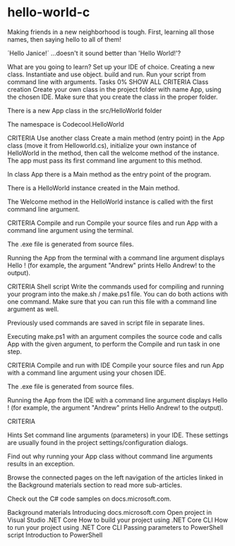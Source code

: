 # hello-world-c

Making friends in a new neighborhood is tough. First, learning all those names, then saying hello to all of them!

´Hello Janice!´ ...doesn't it sound better than 'Hello World!'?

What are you going to learn?
Set up your IDE of choice.
Creating a new class.
Instantiate and use object.
build and run.
Run your script from command line with arguments.
Tasks
0%
SHOW ALL CRITERIA
Class creation
Create your own class in the project folder with name App, using the chosen IDE. Make sure that you create the class in the proper folder.

There is a new App class in the src/HelloWorld folder

The namespace is Codecool.HelloWorld

CRITERIA
Use another class
Create a main method (entry point) in the App class (move it from Helloworld.cs), initialize your own instance of HelloWorld in the method, then call the welcome method of the instance. The app must pass its first command line argument to this method.

In class App there is a Main method as the entry point of the program.

There is a HelloWorld instance created in the Main method.

The Welcome method in the HelloWorld instance is called with the first command line argument.

CRITERIA
Compile and run
Compile your source files and run App with a command line argument using the terminal.

The .exe file is generated from source files.

Running the App from the terminal with a command line argument displays Hello <argument>! (for example, the argument "Andrew" prints Hello Andrew! to the output).

CRITERIA
Shell script
Write the commands used for compiling and running your program into the make.sh / make.ps1 file. You can do both actions with one command. Make sure that you can run this file with a command line argument as well.

Previously used commands are saved in script file in separate lines.

Executing make.ps1 with an argument compiles the source code and calls App with the given argument, to perform the Compile and run task in one step.

CRITERIA
Compile and run with IDE
Compile your source files and run App with a command line argument using your chosen IDE.

The .exe file is generated from source files.

Running the App from the IDE with a command line argument displays Hello <argument>! (for example, the argument "Andrew" prints Hello Andrew! to the output).

CRITERIA


Hints
Set command line arguments (parameters) in your IDE. These settings are usually found in the project settings/configuration dialogs.

Find out why running your App class without command line arguments results in an exception.

Browse the connected pages on the left navigation of the articles linked in the Background materials section to read more sub-articles.

Check out the C# code samples on docs.microsoft.com.

Background materials
Introducing docs.microsoft.com
Open project in Visual Studio
.NET Core
How to build your project using .NET Core CLI
How to run your project using .NET Core CLI
Passing parameters to PowerShell script
Introduction to PowerShell

